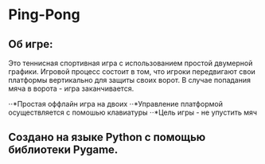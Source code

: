 # Ping-Pong

## Об игре:

  Это теннисная спортивная игра с использованием простой двумерной графики. Игровой процесс состоит в том, что игроки передвигают свои платформы вертикально для защиты своих ворот. В случае попадания мяча в ворота - игра заканчивается.

  ⋅⋅*Простая оффлайн игра на двоих
  ⋅⋅*Управление платформой осуществляется с помошью клавиатуры
  ⋅⋅*Цель игры - не упустить мяч


## Создано на языке Python с помощью библиотеки Pygame.
